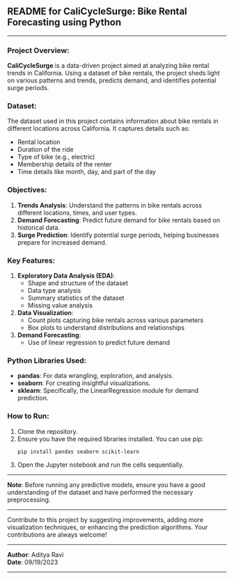 <!DOCTYPE html>
<html lang="en">
<body>

<h2>README for CaliCycleSurge: Bike Rental Forecasting using Python</h2>
<hr>

<h3>Project Overview:</h3>
<p><strong>CaliCycleSurge</strong> is a data-driven project aimed at analyzing bike rental trends in California. Using a dataset of bike rentals, the project sheds light on various patterns and trends, predicts demand, and identifies potential surge periods.</p>

<h3>Dataset:</h3>
<p>The dataset used in this project contains information about bike rentals in different locations across California. It captures details such as:</p>
<ul>
    <li>Rental location</li>
    <li>Duration of the ride</li>
    <li>Type of bike (e.g., electric)</li>
    <li>Membership details of the renter</li>
    <li>Time details like month, day, and part of the day</li>
</ul>

<h3>Objectives:</h3>
<ol>
    <li><strong>Trends Analysis</strong>: Understand the patterns in bike rentals across different locations, times, and user types.</li>
    <li><strong>Demand Forecasting</strong>: Predict future demand for bike rentals based on historical data.</li>
    <li><strong>Surge Prediction</strong>: Identify potential surge periods, helping businesses prepare for increased demand.</li>
</ol>

<h3>Key Features:</h3>
<ol>
    <li><strong>Exploratory Data Analysis (EDA)</strong>:
        <ul>
            <li>Shape and structure of the dataset</li>
            <li>Data type analysis</li>
            <li>Summary statistics of the dataset</li>
            <li>Missing value analysis</li>
        </ul>
    </li>
    <li><strong>Data Visualization</strong>:
        <ul>
            <li>Count plots capturing bike rentals across various parameters</li>
            <li>Box plots to understand distributions and relationships</li>
        </ul>
    </li>
    <li><strong>Demand Forecasting</strong>:
        <ul>
            <li>Use of linear regression to predict future demand</li>
        </ul>
    </li>
</ol>

<h3>Python Libraries Used:</h3>
<ul>
    <li><strong>pandas</strong>: For data wrangling, exploration, and analysis.</li>
    <li><strong>seaborn</strong>: For creating insightful visualizations.</li>
    <li><strong>sklearn</strong>: Specifically, the LinearRegression module for demand prediction.</li>
</ul>

<h3>How to Run:</h3>
<ol>
    <li>Clone the repository.</li>
    <li>Ensure you have the required libraries installed. You can use pip:</li>
    <pre><code>pip install pandas seaborn scikit-learn</code></pre>
    <li>Open the Jupyter notebook and run the cells sequentially.</li>
</ol>

<hr>
<p><strong>Note</strong>: Before running any predictive models, ensure you have a good understanding of the dataset and have performed the necessary preprocessing.</p>
<hr>

<p>Contribute to this project by suggesting improvements, adding more visualization techniques, or enhancing the prediction algorithms. Your contributions are always welcome!</p>

<hr>

<p><strong>Author</strong>: Aditya Ravi<br>
<strong>Date</strong>: 09/19/2023 </p>

<hr>

</body>
</html>
